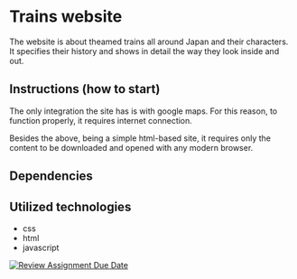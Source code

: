 # Trains website

The website is about theamed trains all around Japan and their characters. It specifies their history and shows in detail the way they look inside and out.

## Instructions (how to start)

The only integration the site has is with google maps. For this reason, to function properly, it requires internet connection.

Besides the above, being a simple html-based site, it requires only the content to be downloaded and opened with any modern browser.

## Dependencies

## Utilized technologies

- css
- html
- javascript




[![Review Assignment Due Date](https://classroom.github.com/assets/deadline-readme-button-22041afd0340ce965d47ae6ef1cefeee28c7c493a6346c4f15d667ab976d596c.svg)](https://classroom.github.com/a/cxxOiUOi)
